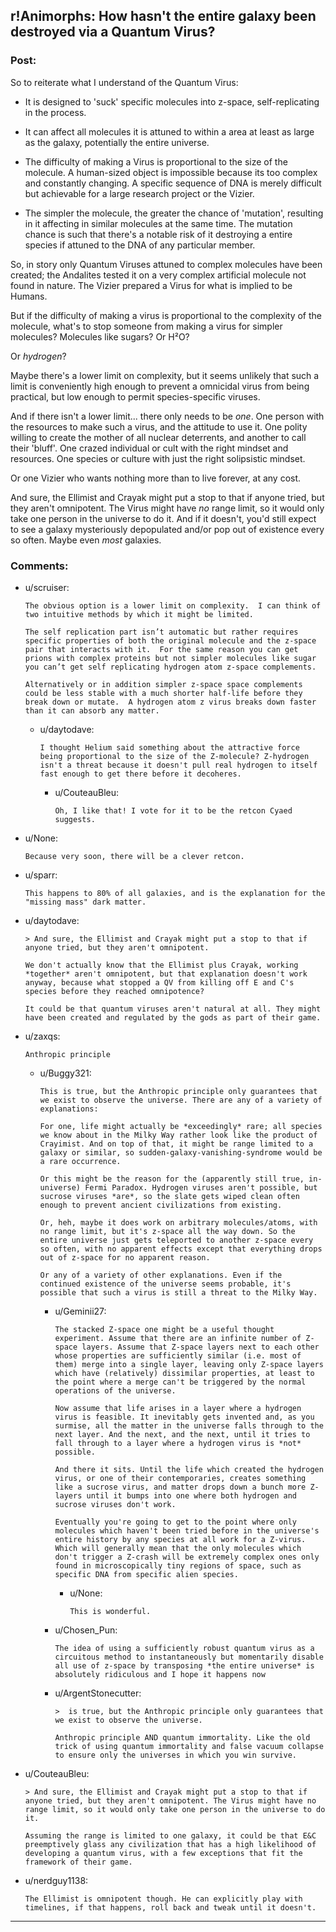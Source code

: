 ## r!Animorphs: How hasn't the entire galaxy been destroyed via a Quantum Virus?

### Post:

So to reiterate what I understand of the Quantum Virus:

* It is designed to 'suck' specific molecules into z-space, self-replicating in the process.

* It can affect all molecules it is attuned to within a area at least as large as the galaxy, potentially the entire universe.

* The difficulty of making a Virus is proportional to the size of the molecule. A human-sized object is impossible because its too complex and constantly changing. A specific sequence of DNA is merely difficult but achievable for a large research project or the Vizier.

* The simpler the molecule, the greater the chance of 'mutation', resulting in it affecting in similar molecules at the same time. The mutation chance is such that there's a notable risk of it destroying a entire species if attuned to the DNA of any particular member.


So, in story only Quantum Viruses attuned to complex molecules have been created; the Andalites tested it on a very complex artificial molecule not found in nature. The Vizier prepared a Virus for what is implied to be Humans.

But if the difficulty of making a virus is proportional to the complexity of the molecule, what's to stop someone from making a virus for simpler molecules? Molecules like sugars? Or H²O?


Or *hydrogen*?


Maybe there's a lower limit on complexity, but it seems unlikely that such a limit is conveniently high enough to prevent a omnicidal virus from being practical, but low enough to permit species-specific viruses.


And if there isn't a lower limit... there only needs to be *one*. One person with the resources to make such a virus, and the attitude to use it. One polity willing to create the mother of all nuclear deterrents, and another to call their 'bluff'. One crazed individual or cult with the right mindset and resources. One species or culture with just the right solipsistic mindset.


Or one Vizier who wants nothing more than to live forever, at any cost. 


And sure, the Ellimist and Crayak might put a stop to that if anyone tried, but they aren't omnipotent. The Virus might have *no* range limit, so it would only take one person in the universe to do it. And if it doesn't, you'd still expect to see a galaxy mysteriously depopulated and/or pop out of existence every so often. Maybe even *most* galaxies.

### Comments:

- u/scruiser:
  ```
  The obvious option is a lower limit on complexity.  I can think of two intuitive methods by which it might be limited.

  The self replication part isn’t automatic but rather requires specific properties of both the original molecule and the z-space pair that interacts with it.  For the same reason you can get prions with complex proteins but not simpler molecules like sugar you can’t get self replicating hydrogen atom z-space complements.

  Alternatively or in addition simpler z-space space complements could be less stable with a much shorter half-life before they break down or mutate.  A hydrogen atom z virus breaks down faster than it can absorb any matter.
  ```

  - u/daytodave:
    ```
    I thought Helium said something about the attractive force being proportional to the size of the Z-molecule? Z-hydrogen isn't a threat because it doesn't pull real hydrogen to itself fast enough to get there before it decoheres.
    ```

    - u/CouteauBleu:
      ```
      Oh, I like that! I vote for it to be the retcon Cyaed suggests.
      ```

- u/None:
  ```
  Because very soon, there will be a clever retcon.
  ```

- u/sparr:
  ```
  This happens to 80% of all galaxies, and is the explanation for the "missing mass" dark matter.
  ```

- u/daytodave:
  ```
  > And sure, the Ellimist and Crayak might put a stop to that if anyone tried, but they aren't omnipotent.

  We don't actually know that the Ellimist plus Crayak, working *together* aren't omnipotent, but that explanation doesn't work anyway, because what stopped a QV from killing off E and C's species before they reached omnipotence?

  It could be that quantum viruses aren't natural at all. They might have been created and regulated by the gods as part of their game.
  ```

- u/zaxqs:
  ```
  Anthropic principle
  ```

  - u/Buggy321:
    ```
    This is true, but the Anthropic principle only guarantees that we exist to observe the universe. There are any of a variety of explanations:

    For one, life might actually be *exceedingly* rare; all species we know about in the Milky Way rather look like the product of Crayimist. And on top of that, it might be range limited to a galaxy or similar, so sudden-galaxy-vanishing-syndrome would be a rare occurrence.

    Or this might be the reason for the (apparently still true, in-universe) Fermi Paradox. Hydrogen viruses aren't possible, but sucrose viruses *are*, so the slate gets wiped clean often enough to prevent ancient civilizations from existing.

    Or, heh, maybe it does work on arbitrary molecules/atoms, with no range limit, but it's z-space all the way down. So the entire universe just gets teleported to another z-space every so often, with no apparent effects except that everything drops out of z-space for no apparent reason.

    Or any of a variety of other explanations. Even if the continued existence of the universe seems probable, it's possible that such a virus is still a threat to the Milky Way.
    ```

    - u/Geminii27:
      ```
      The stacked Z-space one might be a useful thought experiment. Assume that there are an infinite number of Z-space layers. Assume that Z-space layers next to each other whose properties are sufficiently similar (i.e. most of them) merge into a single layer, leaving only Z-space layers which have (relatively) dissimilar properties, at least to the point where a merge can't be triggered by the normal operations of the universe.

      Now assume that life arises in a layer where a hydrogen virus is feasible. It inevitably gets invented and, as you surmise, all the matter in the universe falls through to the next layer. And the next, and the next, until it tries to fall through to a layer where a hydrogen virus is *not* possible.

      And there it sits. Until the life which created the hydrogen virus, or one of their contemporaries, creates something like a sucrose virus, and matter drops down a bunch more Z-layers until it bumps into one where both hydrogen and sucrose viruses don't work.

      Eventually you're going to get to the point where only molecules which haven't been tried before in the universe's entire history by any species at all work for a Z-virus. Which will generally mean that the only molecules which don't trigger a Z-crash will be extremely complex ones only found in microscopically tiny regions of space, such as specific DNA from specific alien species.
      ```

      - u/None:
        ```
        This is wonderful.
        ```

    - u/Chosen_Pun:
      ```
      The idea of using a sufficiently robust quantum virus as a circuitous method to instantaneously but momentarily disable all use of z-space by transposing *the entire universe* is absolutely ridiculous and I hope it happens now
      ```

    - u/ArgentStonecutter:
      ```
      >  is true, but the Anthropic principle only guarantees that we exist to observe the universe.

      Anthropic principle AND quantum immortality. Like the old trick of using quantum immortality and false vacuum collapse to ensure only the universes in which you win survive.
      ```

- u/CouteauBleu:
  ```
  > And sure, the Ellimist and Crayak might put a stop to that if anyone tried, but they aren't omnipotent. The Virus might have no range limit, so it would only take one person in the universe to do it.

  Assuming the range is limited to one galaxy, it could be that E&C preemptively glass any civilization that has a high likelihood of developing a quantum virus, with a few exceptions that fit the framework of their game.
  ```

- u/nerdguy1138:
  ```
  The Ellimist is omnipotent though. He can explicitly play with timelines, if that happens, roll back and tweak until it doesn't.
  ```

---

